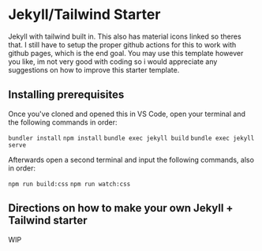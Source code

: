 # Jekyll/Tailwind Starter

Jekyll with tailwind built in. This also has material icons linked so theres that. I still have to setup the proper github actions for this to work with github pages, which is the end goal. You may use this template however you like, im not very good with coding so i would appreciate any suggestions on how to improve this starter template.

## Installing prerequisites

Once you've cloned and opened this in VS Code, open your terminal and the following commands in order:

`bundler install`
`npm install`
`bundle exec jekyll build`
`bundle exec jekyll serve`

Afterwards open a second terminal and input the following commands, also in order:

`npm run build:css`
`npm run watch:css`

## Directions on how to make your own Jekyll + Tailwind starter

WIP
